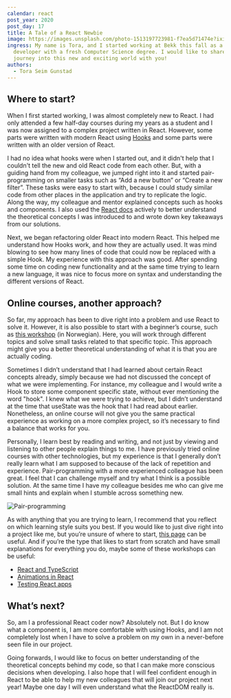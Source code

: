 ```yaml
---
calendar: react
post_year: 2020
post_day: 17
title: A Tale of a React Newbie
image: https://images.unsplash.com/photo-1513197723981-f7ea5d71474e?ixid=MXwxMjA3fDB8MHxwaG90by1wYWdlfHx8fGVufDB8fHw%3D&ixlib=rb-1.2.1&auto=format&fit=crop&w=1950&q=80
ingress: My name is Tora, and I started working at Bekk this fall as a new React
  developer with a fresh Computer Science degree. I would like to share my
  journey into this new and exciting world with you!
authors:
  - Tora Seim Gunstad
---
```

## Where to start?

When I first started working, I was almost completely new to React. I had only attended a few half-day courses during my years as a student and I was now assigned to a complex project written in React. However, some parts were written with modern React using [Hooks](https://reactjs.org/docs/hooks-reference.html) and some parts were written with an older version of React.

I had no idea what hooks were when I started out, and it didn't help that I couldn't tell the new and old React code from each other. But, with a guiding hand from my colleague, we jumped right into it and started pair-programming on smaller tasks such as “Add a new button” or “Create a new filter”. These tasks were easy to start with, because I could study similar code from other places in the application and try to replicate the logic. Along the way, my colleague and mentor explained concepts such as hooks and components. I also used the [React docs](https://reactjs.org/) actively to better understand the theoretical concepts I was introduced to and wrote down key takeaways from our solutions.

Next, we began refactoring older React into modern React. This helped me understand how Hooks work, and how they are actually used. It was mind blowing to see how many lines of code that could now be replaced with a simple Hook. My experience with this approach was good. After spending some time on coding new functionality and at the same time trying to learn a new language, it was nice to focus more on syntax and understanding the different versions of React.

## Online courses, another approach?

So far, my approach has been to dive right into a problem and use React to solve it. However, it is also possible to start with a beginner’s course, such as [this workshop](https://github.com/bekk/react-intro) (in Norwegian). Here, you will work through different topics and solve small tasks related to that specific topic. This approach might give you a better theoretical understanding of what it is that you are actually coding.

Sometimes I didn’t understand that I had learned about certain React concepts already, simply because we had not discussed the concept of what we were implementing. For instance, my colleague and I would write a Hook to store some component specific state, without ever mentioning the word "hook". I knew what we were trying to achieve, but I didn’t understand at the time that useState was the hook that I had read about earlier. Nonetheless, an online course will not give you the same practical experience as working on a more complex project, so it’s necessary to find a balance that works for you.

Personally, I learn best by reading and writing, and not just by viewing and listening to other people explain things to me. I have previously tried online courses with other technologies, but my experience is that I generally don’t really learn what I am supposed to because of the lack of repetition and experience. Pair-programming with a more experienced colleague has been great. I feel that I can challenge myself and try what I think is a possible solution. At the same time I have my colleague besides me who can give me small hints and explain when I stumble across something new.

![Pair-programming](https://i.ibb.co/nwgR5p1/react-kalender.jpg)

As with anything that you are trying to learn, I recommend that you reflect on which learning style suits you best. If you would like to just dive right into a project like me, but you’re unsure of where to start, [this page](https://www.frontendmentor.io/) can be useful. And if you’re the type that likes to start from scratch and have small explanations for everything you do, maybe some of these workshops can be useful:

* [React and TypeScript](https://github.com/bekk/typet-javascript-workshop)
* [Animations in React](https://github.com/bekk/react-animation-workshop)
* [Testing React apps](https://github.com/bekk/react-test-workshop)

## What’s next?

So, am I a professional React coder now? Absolutely not. But I do know what a component is, I am more comfortable with using Hooks, and I am not completely lost when I have to solve a problem on my own in a never-before seen file in our project.

Going forwards, I would like to focus on better understanding of the theoretical concepts behind my code, so that I can make more conscious decisions when developing. I also hope that I will feel confident enough in React to be able to help my new colleagues that will join our project next year! Maybe one day I will even understand what the ReactDOM really is.
